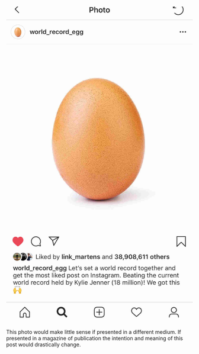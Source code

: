 ![EggwiththemostlikesonIG](egg.jpg)

This photo would make little sense if presented in a different medium. If presented in a magazine of publication the intention and meaning of this post would drastically change.

